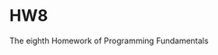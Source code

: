 # HW8

<!--
#groups
Sapienza

#languages
Python

#frames and libs

-->

The eighth Homework of Programming Fundamentals
